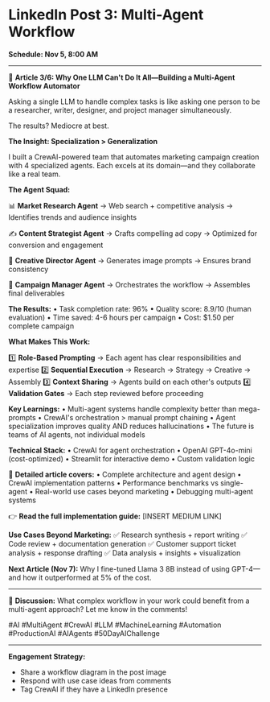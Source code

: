 # LinkedIn Post 3: Multi-Agent Workflow
**Schedule: Nov 5, 8:00 AM**

---

🤖 **Article 3/6: Why One LLM Can't Do It All—Building a Multi-Agent Workflow Automator**

Asking a single LLM to handle complex tasks is like asking one person to be a researcher, writer, designer, and project manager simultaneously.

The results? Mediocre at best.

**The Insight: Specialization > Generalization**

I built a CrewAI-powered team that automates marketing campaign creation with 4 specialized agents. Each excels at its domain—and they collaborate like a real team.

**The Agent Squad:**

📊 **Market Research Agent**
→ Web search + competitive analysis
→ Identifies trends and audience insights

✍️ **Content Strategist Agent**
→ Crafts compelling ad copy
→ Optimized for conversion and engagement

🎨 **Creative Director Agent**
→ Generates image prompts
→ Ensures brand consistency

🎯 **Campaign Manager Agent**
→ Orchestrates the workflow
→ Assembles final deliverables

**The Results:**
• Task completion rate: 96%
• Quality score: 8.9/10 (human evaluation)
• Time saved: 4-6 hours per campaign
• Cost: $1.50 per complete campaign

**What Makes This Work:**

1️⃣ **Role-Based Prompting** → Each agent has clear responsibilities and expertise
2️⃣ **Sequential Execution** → Research → Strategy → Creative → Assembly
3️⃣ **Context Sharing** → Agents build on each other's outputs
4️⃣ **Validation Gates** → Each step reviewed before proceeding

**Key Learnings:**
• Multi-agent systems handle complexity better than mega-prompts
• CrewAI's orchestration > manual prompt chaining
• Agent specialization improves quality AND reduces hallucinations
• The future is teams of AI agents, not individual models

**Technical Stack:**
• CrewAI for agent orchestration
• OpenAI GPT-4o-mini (cost-optimized)
• Streamlit for interactive demo
• Custom validation logic

📖 **Detailed article covers:**
• Complete architecture and agent design
• CrewAI implementation patterns
• Performance benchmarks vs single-agent
• Real-world use cases beyond marketing
• Debugging multi-agent systems

👉 **Read the full implementation guide:** [INSERT MEDIUM LINK]

**Use Cases Beyond Marketing:**
✅ Research synthesis + report writing
✅ Code review + documentation generation
✅ Customer support ticket analysis + response drafting
✅ Data analysis + insights + visualization

**Next Article (Nov 7):** Why I fine-tuned Llama 3 8B instead of using GPT-4—and how it outperformed at 5% of the cost.

---

💭 **Discussion:** What complex workflow in your work could benefit from a multi-agent approach? Let me know in the comments!

#AI #MultiAgent #CrewAI #LLM #MachineLearning #Automation #ProductionAI #AIAgents #50DayAIChallenge

---

**Engagement Strategy:**
- Share a workflow diagram in the post image
- Respond with use case ideas from comments
- Tag CrewAI if they have a LinkedIn presence

